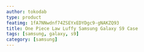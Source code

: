 ```yaml
---
author: tokodab
type: product
featimg: 1fA7NNwdnf74ZSEYxEDYDgc9-gNAKZQ93
title: One Piece Law Luffy Samsung Galaxy S9 Case
tags: [samsung, galaxy, s9]
category: [samsung]
---
```

